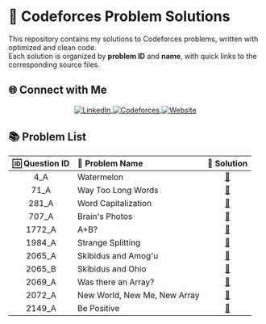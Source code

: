 # 🧠 Codeforces Problem Solutions

This repository contains my solutions to Codeforces problems, written with optimized and clean code.  
Each solution is organized by **problem ID** and **name**, with quick links to the corresponding source files.


## 🌐 Connect with Me
<p align="center">
  <a href="https://www.linkedin.com/in/aruppatra/" target="_blank">
    <img align="center" src="https://img.shields.io/badge/LinkedIn-0077B5?style=for-the-badge&logo=linkedin&logoColor=white" alt="LinkedIn" />
  </a>
  <a href="https://codeforces.com/profile/arup-04" target="_blank">
    <img align="center" src="https://img.shields.io/badge/Codeforces-6DA55F?style=for-the-badge&logo=codeforces&logoColor=white" alt="Codeforces" />
  </a>
  <a href="https://arup-patra.vercel.app/" target="_blank">
    <img align="center" src="https://img.shields.io/badge/Website-FF5722?style=for-the-badge&logo=google-chrome&logoColor=white" alt="Website" />
  </a>
</p>



## 📚 Problem List
| 🆔 Question ID | 📘 Problem Name | 🔗 Solution |
|:--------------:|:----------------|:------------:|
| 4_A | Watermelon | [📄](https://github.com/apdevhub/CodeForces/blob/main/solutions/4/A_4.java) |
| 71_A | Way Too Long Words | [📄](https://github.com/apdevhub/CodeForces/blob/main/solutions/71/A_71.java) |
| 281_A | Word Capitalization | [📄](https://github.com/apdevhub/CodeForces/blob/main/solutions/281/A_281.java) |
| 707_A | Brain's Photos | [📄](https://github.com/apdevhub/CodeForces/blob/main/solutions/707/A_707.java) |
| 1772_A | A+B? | [📄](https://github.com/apdevhub/Codeforces/blob/main/solutions/1772/A_1772.java) |
| 1984_A | Strange Splitting | [📄](https://github.com/apdevhub/Codeforces/blob/main/solutions/1984/A_1772.java) |
| 2065_A | Skibidus and Amog'u | [📄](https://github.com/apdevhub/CodeForces/blob/main/solutions/2065/A_2065.java) |
| 2065_B | Skibidus and Ohio | [📄](https://github.com/apdevhub/CodeForces/blob/main/solutions/2065/B_2065.java) |
| 2069_A | Was there an Array? | [📄](https://github.com/apdevhub/CodeForces/blob/main/solutions/2069/A_2069.java) |
| 2072_A | New World, New Me, New Array | [📄](https://github.com/apdevhub/CodeForces/blob/main/solutions/2072/A_2072.java) |
| 2149_A | Be Positive | [📄](https://github.com/apdevhub/CodeForces/blob/main/solutions/2149/A_2149.java) |